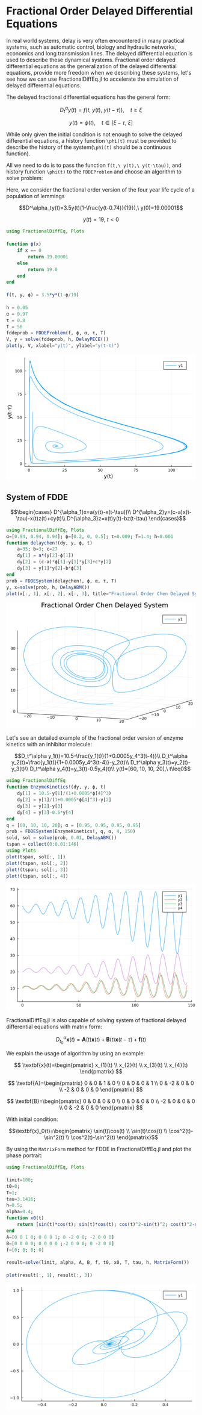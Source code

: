 # Fractional Order Delayed Differential Equations

In real world systems, delay is very often encountered in many practical systems, such as automatic control, biology and hydraulic networks, economics and long transmission lines. The delayed differential equation is used to describe these dynamical systems. Fractional order delayed differential equations as the generalization of the delayed differential equations, provide more freedom when we describing these systems, let's see how we can use FractionalDiffEq.jl to accelerate the simulation of delayed differential equations.

The delayed fractional differential equations has the general form:

```math
D^\alpha_ty(t)=f(t,\ y(t),\ y(t-\tau)),\quad t\geq\xi
```

```math
y(t)=\phi(t),\quad t\in[\xi-\tau,\ \xi]
```

While only given the initial condition is not enough to solve the delayed differential equations, a history function ``\phi(t)`` must be provided to describe the history of the system(``\phi(t)`` should be a continuous function).

All we need to do is to pass the function ``f(t,\ y(t),\ y(t-\tau))``, and history function ``\phi(t)`` to the ```FDDEProblem``` and choose an algorithm to solve problem:

Here, we consider the fractional order version of the four year life cycle of a population of lemmings

```math
D^\alpha_ty(t)=3.5y(t)(1-\frac{y(t-0.74)}{19}),\ y(0)=19.00001
```

```math
y(t)=19,\ t<0
```

```julia
using FractionalDiffEq, Plots

function ϕ(x)
    if x == 0
        return 19.00001
    else
        return 19.0
    end
end

f(t, y, ϕ) = 3.5*y*(1-ϕ/19)

h = 0.05
α = 0.97
τ = 0.8
T = 56
fddeprob = FDDEProblem(f, ϕ, α, τ, T)
V, y = solve(fddeprob, h, DelayPECE())
plot(y, V, xlabel="y(t)", ylabel="y(t-τ)")
```

![Delayed](./assets/fdde_example.png)

## System of FDDE

```math
\begin{cases}
D^{\alpha_1}x=a(y(t)-x(t-\tau))\\
D^{\alpha_2}y=(c-a)x(t-\tau)-x(t)z(t)+cy(t)\\
D^{\alpha_3}z=x(t)y(t)-bz(t-\tau)
\end{cases}
```

```julia
using FractionalDiffEq, Plots
α=[0.94, 0.94, 0.94]; ϕ=[0.2, 0, 0.5]; τ=0.009; T=1.4; h=0.001
function delaychen!(dy, y, ϕ, t)
	a=35; b=3; c=27
	dy[1] = a*(y[2]-ϕ[1])
	dy[2] = (c-a)*ϕ[1]-y[1]*y[3]+c*y[2]
	dy[3] = y[1]*y[2]-b*ϕ[3]
end
prob = FDDESystem(delaychen!, ϕ, α, τ, T)
y, x=solve(prob, h, DelayABM())
plot(x[:, 1], x[:, 2], x[:, 3], title="Fractional Order Chen Delayed System")
```

![FOChen](./assets/fodelaychen.png)

Let's see an detailed example of the fractional order version of enzyme kinetics with an inhibitor molecule:

```math
D_t^\alpha y_1(t)=10.5-\frac{y_1(t)}{1+0.0005y_4^3(t-4)}\\
D_t^\alpha y_2(t)=\frac{y_1(t)}{1+0.0005y_4^3(t-4)}-y_2(t)\\
D_t^\alpha y_3(t)=y_2(t)-y_3(t)\\
D_t^\alpha y_4(t)=y_3(t)-0.5y_4(t)\\
y(t)=[60, 10, 10, 20],\ t\leq0
```

```julia
using FractionalDiffEq
function EnzymeKinetics!(dy, y, ϕ, t)
    dy[1] = 10.5-y[1]/(1+0.0005*ϕ[4]^3)
    dy[2] = y[1]/(1+0.0005*ϕ[4]^3)-y[2]
    dy[3] = y[2]-y[3]
    dy[4] = y[3]-0.5*y[4]
end
q = [60, 10, 10, 20]; α = [0.95, 0.95, 0.95, 0.95]
prob = FDDESystem(EnzymeKinetics!, q, α, 4, 150)
sold, sol = solve(prob, 0.01, DelayABM())
tspan = collect(0:0.01:146)
using Plots
plot(tspan, sol[:, 1])
plot!(tspan, sol[:, 2])
plot!(tspan, sol[:, 3])
plot!(tspan, sol[:, 4])
```

![Enzyme](./assets/enzyme_kinetics.png)




FractionalDiffEq.jl is also capable of solving system of fractional delayed differential equations with matrix form:

```math
D_{t_0}^\alpha\textbf{x}(t)=\textbf{A}(t)\textbf{x}(t)+\textbf{B}(t)\textbf{x}(t-\tau)+\textbf{f}(t)
```

We explain the usage of algorithm by using an example:

```math

\textbf{x}(t)=\begin{pmatrix} x_{1}(t) \\ x_{2}(t) \\ x_{3}(t) \\ x_{4}(t) \end{pmatrix}

```

```math

\textbf{A}=\begin{pmatrix} 0 & 0 & 1 & 0 \\ 0  & 0 & 0 & 1 \\ 0  & -2 & 0 & 0 \\ -2 & 0 & 0 & 0 \end{pmatrix}

```

```math

\textbf{B}=\begin{pmatrix} 0 & 0 & 0 & 0 \\ 0  & 0 & 0 & 0 \\ -2 & 0 & 0 & 0 \\ 0 & -2 & 0 & 0 \end{pmatrix}

```

With initial condition:

```math
\textbf{x}_0(t)=\begin{pmatrix} \sin(t)\cos(t) \\ \sin(t)\cos(t) \\ \cos^2(t)-\sin^2(t) \\ \cos^2(t)-\sin^2(t) \end{pmatrix}
```

By using the ```MatrixForm``` method for FDDE in FractionalDiffEq.jl and plot the phase portrait:

```julia
using FractionalDiffEq, Plots

limit=100;
t0=0;
T=1;
tau=3.1416;
h=0.5;
alpha=0.4;
function x0(t)
    return [sin(t)*cos(t); sin(t)*cos(t); cos(t)^2-sin(t)^2; cos(t)^2-sin(t)^2]
end
A=[0 0 1 0; 0 0 0 1; 0 -2 0 0; -2 0 0 0]
B=[0 0 0 0; 0 0 0 0 ;-2 0 0 0; 0 -2 0 0]
f=[0; 0; 0; 0]

result=solve(limit, alpha, A, B, f, t0, x0, T, tau, h, MatrixForm())

plot(result[:, 1], result[:, 3])
```

![Matrix Form](./assets/fdde_matrix.png)